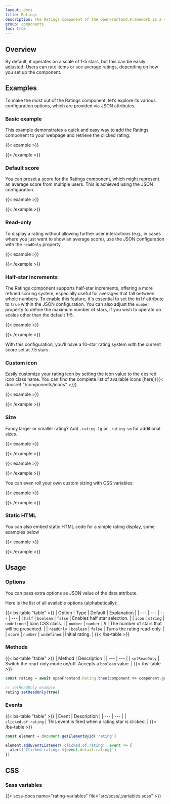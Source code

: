 ```yaml
---
layout: docs
title: Ratings
description: The Ratings component of the OpenFrontend.Framework is a versatile and interactive way to incorporate star ratings into your web applications.
group: components
toc: true
---
```


## Overview
By default, it operates on a scale of 1-5 stars, but this can be easily adjusted. Users can rate items or see average ratings, depending on how you set up the component.

## Examples
To make the most out of the Ratings component, let’s explore its various configuration options, which are provided via JSON attributes.

### Basic example
This example demonstrates a quick and easy way to add the Ratings component to your webpage and retrieve the clicked rating:

{{< example >}}
<div data-of-rating id="rating"></div>

<script>
  const element = document.getElementById('rating');

  element.addEventListener('clicked.of.rating', async (event) => {
    alert(`Clicked rating: ${event.detail.rating}`)

    const rating = await openFrontend.Rating.then(component => component.getInstance(element))
    rating.setReadOnly(true)
  });
</script>
{{< /example >}}

### Default score
You can preset a score for the Ratings component, which might represent an average score from multiple users. This is achieved using the JSON configuration.

{{< example >}}
<div data-of-rating='{"score": 3}'></div>
{{< /example >}}

### Read-only
To display a rating without allowing further user interactions (e.g., in cases where you just want to show an average score), use the JSON configuration with the `readOnly` property

{{< example >}}
<div data-of-rating='{"score": 3, "readOnly": true}'></div>
{{< /example >}}

### Half-star increments
The Ratings component supports half-star increments, offering a more refined scoring system, especially useful for averages that fall between whole numbers. To enable this feature, it's essential to set the `half` attribute to `true` within the JSON configuration. You can also adjust the `number` property to define the maximum number of stars, if you wish to operate on scales other than the default 1-5.

{{< example >}}
<div data-of-rating='{"half": true, "number": 10, "score": 7.5}'></div>
{{< /example >}}

With this configuration, you'll have a 10-star rating system with the current score set at 7.5 stars.

### Custom icon

Easily customize your rating icon by setting the icon value to the desired icon class name. You can find the complete list of available icons [here]({{< docsref "/components/icons" >}}).


{{< example >}}
<div class="mb-2">
  <div data-of-rating='{"half": true, "number": 10, "score": 7.5, "icon" : "ofi-heart"}'></div>
</div>
<div>
  <div data-of-rating='{"half": true, "number": 10, "score": 7.5, "icon" : "ofi-heart-fill"}'></div>
</div>
{{< /example >}}

### Size
Fancy larger or smaller rating? Add `.rating-lg` or `.rating-sm` for additional sizes.

{{< example >}}
<div class="rating-lg" data-of-rating='{"score": 3}'></div>
{{< /example >}}

{{< example >}}
<div class="rating-sm" data-of-rating='{"score": 3}'></div>
{{< /example >}}

You can even roll your own custom sizing with CSS variables:

{{< example >}}
<div data-of-rating='{"score": 3}' style="--bs-rating-font-size: .25rem;"></div>
{{< /example >}}


### Static HTML
You can also embed static HTML code for a simple rating display, some examples below

{{< example >}}
<div class="mb-1">
  <div class="rating rating-lg" role="img" aria-label="Rating: 3.5 out of 5 stars">
    <i class="star-on-png" aria-hidden="true"></i>
    <i class="star-on-png" aria-hidden="true"></i>
    <i class="star-on-png" aria-hidden="true"></i>
    <i class="star-half-png" aria-hidden="true"></i>
    <i class="star-off-png" aria-hidden="true"></i>
  </div>
</div>

<div class="mb-1">
  <div class="rating" role="img" aria-label="Rating: 3.5 out of 5 stars">
    <i class="star-on-png" aria-hidden="true"></i>
    <i class="star-on-png" aria-hidden="true"></i>
    <i class="star-on-png" aria-hidden="true"></i>
    <i class="star-half-png" aria-hidden="true"></i>
    <i class="star-off-png" aria-hidden="true"></i>
  </div>
</div>

<div class="mb-4">
  <div class="rating rating-sm" role="img" aria-label="Rating: 3.5 out of 5 stars">
    <i class="star-on-png" aria-hidden="true"></i>
    <i class="star-on-png" aria-hidden="true"></i>
    <i class="star-on-png" aria-hidden="true"></i>
    <i class="star-half-png" aria-hidden="true"></i>
    <i class="star-off-png" aria-hidden="true"></i>
  </div>
</div>

<div class="mb-1">
  <div class="rating rating-lg" role="img" aria-label="Rating: 3.5 out of 5 stars">
    <i class="star-on-png ofi-heart-fill" aria-hidden="true"></i>
    <i class="star-on-png ofi-heart-fill" aria-hidden="true"></i>
    <i class="star-on-png ofi-heart-fill" aria-hidden="true"></i>
    <i class="star-half-png ofi-heart-fill" aria-hidden="true"></i>
    <i class="star-off-png ofi-heart-fill" aria-hidden="true"></i>
  </div>
</div>

<div class="mb-1">
  <div class="rating" role="img" aria-label="Rating: 3.5 out of 5 stars">
    <i class="star-on-png ofi-heart-fill" aria-hidden="true"></i>
    <i class="star-on-png ofi-heart-fill" aria-hidden="true"></i>
    <i class="star-on-png ofi-heart-fill" aria-hidden="true"></i>
    <i class="star-half-png ofi-heart-fill" aria-hidden="true"></i>
    <i class="star-off-png ofi-heart-fill" aria-hidden="true"></i>
  </div>
</div>

<div>
  <div class="rating rating-sm" role="img" aria-label="Rating: 3.5 out of 5 stars">
    <i class="star-on-png ofi-heart-fill" aria-hidden="true"></i>
    <i class="star-on-png ofi-heart-fill" aria-hidden="true"></i>
    <i class="star-on-png ofi-heart-fill" aria-hidden="true"></i>
    <i class="star-half-png ofi-heart-fill" aria-hidden="true"></i>
    <i class="star-off-png ofi-heart-fill" aria-hidden="true"></i>
  </div>
</div>

{{< /example >}}

## Usage

### Options

You can pass extra options as JSON value of the data attribute.

Here is the list of all available options (alphabetically):

{{< bs-table "table" >}}
| Option | Type | Default | Explanation |
| --- | --- | --- | --- |
| `half` | `boolean` | `false` | Enables half star selection. |
| `icon` | `string` | `undefined` | Icon CSS class. |
| `number` | `number` | `5` | The number of stars that will be presented. |
| `readOnly` | `boolean` | `false` | Turns the rating read-only. |
| `score` | `number` | `undefined` | Initial rating. |
{{< /bs-table >}}

### Methods

{{< bs-table "table" >}}
| Method | Description |
| --- | --- |
| `setReadOnly` | Switch the read-only mode on/off. Accepts a `boolean` value. |
{{< /bs-table >}}

```js
const rating = await openFrontend.Rating.then(component => component.getInstance('#example')) // Returns a Bootstrap rating instance

// setReadOnly example
rating.setReadOnly(true)
```

### Events

{{< bs-table "table" >}}
| Event | Description |
| --- | --- |
| `clicked.of.rating` | This event is fired when a rating star is clicked. |
{{< /bs-table >}}

```js
const element = document.getElementById('rating')

element.addEventListener('clicked.of.rating', event => {
  alert(`Clicked rating: ${event.detail.rating}`)
})
```

## CSS

### Sass variables

{{< scss-docs name="rating-variables" file="src/scss/_variables.scss" >}}
